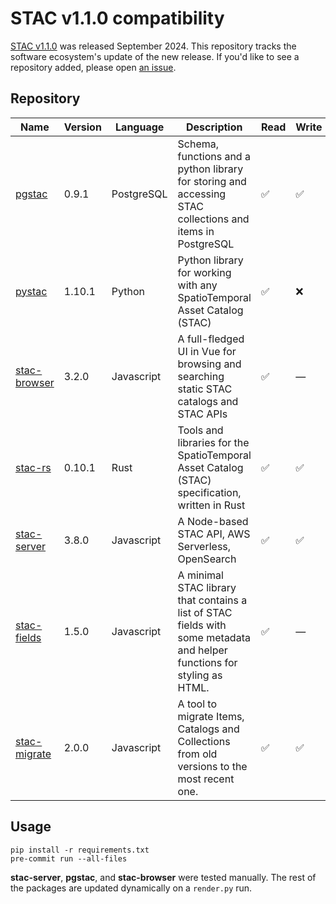 # STAC v1.1.0 compatibility

[STAC v1.1.0](https://github.com/radiantearth/stac-spec/releases/tag/v1.1.0) was released September 2024.
This repository tracks the software ecosystem's update of the new release.
If you'd like to see a repository added, please open [an issue](https://github.com/gadomski/stac-v1.1.0-compatability/issues).

## Repository

| Name | Version | Language | Description | Read | Write | Notes |
| -- | -- | -- | -- | -- | -- | -- |
| [pgstac](https://github.com/stac-utils/pgstac) | 0.9.1 | PostgreSQL | Schema, functions and a python library for storing and accessing STAC collections and items in PostgreSQL | ✅ | ✅ |  |
| [pystac](https://github.com/stac-utils/pystac) | 1.10.1 | Python | Python library for working with any SpatioTemporal Asset Catalog (STAC) | ✅ | ❌ | On write, STAC version is 1.0.0 |
| [stac-browser](https://github.com/radiantearth/stac-browser/) | 3.2.0 | Javascript | A full-fledged UI in Vue for browsing and searching static STAC catalogs and STAC APIs | ✅ | — |  |
| [stac-rs](https://github.com/stac-utils/stac-rs) | 0.10.1 | Rust | Tools and libraries for the SpatioTemporal Asset Catalog (STAC) specification, written in Rust | ✅ | ✅ |  |
| [stac-server](https://github.com/stac-utils/stac-server) | 3.8.0 | Javascript | A Node-based STAC API, AWS Serverless, OpenSearch | ✅ | ✅ |  |
| [stac-fields](https://github.com/stac-utils/stac-fields) | 1.5.0 | Javascript | A minimal STAC library that contains a list of STAC fields with some metadata and helper functions for styling as HTML. | ✅ | — |  |
| [stac-migrate](https://github.com/stac-utils/stac-migrate) | 2.0.0 | Javascript | A tool to migrate Items, Catalogs and Collections from old versions to the most recent one. | ✅ | ✅ |  |

## Usage

```shell
pip install -r requirements.txt
pre-commit run --all-files
```

**stac-server**, **pgstac**, and **stac-browser** were tested manually.
The rest of the packages are updated dynamically on a `render.py` run.
